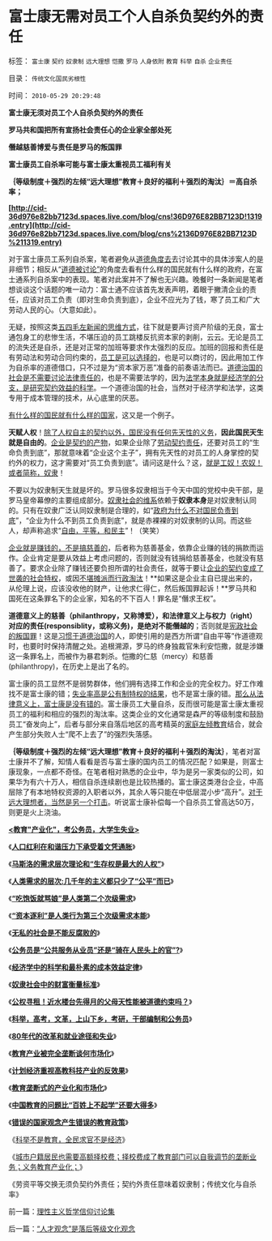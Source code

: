 # 富士康无需对员工个人自杀负契约外的责任

标签： `富士康` `契约` `奴隶制` `远大理想` `恺撒` `罗马` `人身依附` `教育` `科举` `自杀` `企业责任` 

目录： `传统文化国民劣根性`

时间： `2010-05-29 20:29:48`

**富士康无须对员工个人自杀负契约外的责任**

**罗马共和国把所有宣扬社会责任心的企业家全部处死**

**僭越慈善博爱与责任是罗马的叛国罪**

**富士康员工自杀率可能与富士康太重视员工福利有关**

**｛等级制度＋强烈的左倾“远大理想”教育＋良好的福利＋强烈的淘汰｝＝高自杀率；**

**[http://cid-36d976e82bb7123d.spaces.live.com/blog/cns!36D976E82BB7123D!1319.entry](http://cid-36d976e82bb7123d.spaces.live.com/blog/cns%2136D976E82BB7123D%211319.entry)**

对于富士康员工系列自杀案，笔者避免从[道德角度去](../../../2010/5/25/趋势利益是不能“宣传”出来；预测未来就需要客观性；.md)去讨论其中的具体涉案人的是非细节；相反从“[道德被讨论”](../../../2010/3/26/道德治国“上纲上线”和中庸之道“减纲下线”.md)的角度去看有什么样的国民就有什么样的政府，在富士通系列自杀案中的表现。笔者对此案并不了解也无兴趣。晚餐时一条新闻是笔者想谈谈这个话题的唯一动力：富士通不应该首先发表声明，着眼于撇清企业的责任，应该对员工负责（即对生命负责到底），企业不应光为了钱，寒了员工和广大劳动人民的心。（大意如此）。

无疑，按照这类[五四毛左新闻的思维方式](../../../2010/5/14/唯恐天下不乱的革命家.md)，往下就是要声讨资产阶级的无良，富士通包身工的悲惨生活，不堪压迫的员工跳楼反抗资本家的剥削，云云。无论是员工的流失还是自杀，还是对正常的加班等要求作太强烈的反应。加班的回报和责任是有劳动法和劳动合同约束的，[员工是可以选择的](../../../2009/10/14/劳资公平交易谁养活了谁.md)，也是可以商讨的，因此用加工作为自杀率的道德借口，只不过是为“资本家万恶”准备的前奏语法而已。[道德治国的社会是不需要讨论法律责任的](../../../2010/4/16/朋党相援之“你是咱们一伙的吗”.md)，也是不需要法学的，因为[法学本身就是经济学的分支，是研究契约效益的科学](../../../2010/5/18/法学和法学的社会位置；法学不是善恶标准.md)。一个道德治国的社会，当然对于经济学和法学，这类专用于成本管理的技术，从心底里的厌恶。

[有什么样的国民就有什么样的国家](../../../2010/4/15/“反对派”不是“对抗派”.md)，这又是一个例子。

**天赋人权**！[除了人权自主的契约以外，国民没有任何先天性的义务](../../../2009/11/5/没有天生的原罪，没有天生的原债.md)，**因此国民天生就是自由的**。[企业是契约的产物](../../../2009/7/22/科斯定理的缺陷和交易成本概念的滥用.md)，如果企业除了[劳动契约责任](../../../2009/10/15/人权是生产的要素，劳动者和资本家的相生关系.md)，还要对员工的“生命负责到底”，那就意味着“企业这个主子”，拥有先天性的对员工的人身掌控的契约外的权力，这才需要对“员工负责到底”。请问这是什么？这，[就是工奴！农奴！或者简称，奴隶](../../../2010/5/26/古埃及社会对技术排斥似中国印度.md)！

不要以为奴隶制天生就是坏的。罗马很多奴隶相当于今天中国的党校中央干部，是罗马皇帝幕僚的主要组成部分。[奴隶社会的维系](../../../2010/1/20/奴隶社会传统文化传承的三个因素.md)依赖于**奴隶本身**是对奴隶制认同的。只有在奴隶广泛认同奴隶制是合理的，如“[政府为什么不对国民负责到底](http://blog.sina.com.cn/s/blog_5563a64d0100gfpk.html)”，“企业为什么不到员工负责到底”，就是赤裸裸的对奴隶制的认同。而这些人，却声称追求“[自由，平等，和民主](../../../2010/3/18/“自由平等”同样是极权主义的有效工具！.md)”！（笑笑）

[企业就是赚钱的，不是搞慈善的](../../../2008/5/19/和谐社会，各司其职！泛道德论者，戒！.md)，后者称为慈善基金，依靠企业赚的钱的捐款而运作。企业肯定是要从效益上考虑问题的，否则就没有钱捐给慈善基金，也就没有慈善了。要求企业除了赚钱还要负担所谓的社会责任，就等于要让[企业的契约变成了世袭的社会特权](../../../2008/5/20/不要让企业的“被动摊派”变成“社会责任”.md)，或因[不堪摊派而行政淘汰](http://darthvad.blog.sohu.com/132380995.html)！**如果这是企业主自已提出来的，从伦理上说，应该没收他的财产，让他求仁得仁，然后叛国罪起诉！**罗马共和国死在这条罪名下的企业家，知名的不下百人！罪名是“僭求王权”。

**道德意义上的慈善（philanthropy，又称博爱），和法律意义上与权力（right）对应的责任(responsiblity，或称义务)，是绝对不能僭越的**；否则就是[宪政社会的叛国罪](../../../2010/5/14/用民主要求政府也要用民主约束自已.md)！这是[习惯于道德治国](../../../2010/3/26/道德治国“上纲上线”和中庸之道“减纲下线”.md)的人，即使引用的是西方所谓“自由平等”作道德观时，也要时时保持清醒之处。追根溯源，罗马的终身独裁官朱利安恺撒，就是涉嫌这一条罪名上，而被作为暴君刺杀。恺撒的仁慈（mercy）和慈善(philanthropy)，在历史上是出了名的。

富士康的员工显然不是弱势群体，他们拥有选择工作和企业的完全权力。好工作难找不是富士康的错；[失业率高是公有制特权的结果](../../../2009/11/28/从工作福利消除贫富差距看公有制的低效率.md)，也不是富士康的错。[那么从法律意义上，富士康是没有错的](../../../2010/1/26/民营企业资本是中国的弱势群体.md)。富士康员工大量自杀，反而很可能是富士康太重视员工的福利和相应的强烈的淘汰率。这类企业的文化通常是森严的等级制度和鼓励员工“奋发向上”，后者与部分来自落后地区的高考精英的[家庭左倾教育](http://blog.sina.com.cn/s/blog_5563a64d0100f6wx.html)结合，就会产生部分失败人士“爬不上去了”的强烈失落感。

**｛等级制度＋强烈的左倾“远大理想”教育＋良好的福利＋强烈的淘汰｝**，笔者对富士康并不了解，知情人看看是否与富士康的国内员工的情况匹配？如果是，则富士康现象，一点都不奇怪。在笔者相对熟悉的企业中，华为是另一家类似的公司，如果华为有六十万人，相信自杀连续剧也是比较热播的。富士康这类港台企业，中高层除了有本地特权资源的入职者以外，其余人等只能在中低层混小步“高升”。[对于远大理想者，当然是另一个打击](../../../2009/10/7/极左是一种传染性精神病.md)。听说富士康补偿每一个自杀员工曾高达50万，则更是火上浇油。

[**<教育"产业化"，考公务员，大学生失业>**](../../../2009/1/30/教育产业化，考公务员，大学生失业.md)

《[**人口红利在和谐压力下承受着文凭通胀**](../../../2008/11/26/人口红利在和谐压力下承受着文凭通胀.md)》

《[**马斯洛的需求层次理论和“生存权是最大的人权”**](../../../2009/11/8/马斯洛的需求层次理论和“生存权是最大的人权”.md)》

《[**人类需求的层次:几千年的主义都只少了“公平”而已**](../../../2009/11/8/人类第二个次级需求是“公平”.md)》

《[**“吃饱饭就骂娘”是人类第二个次级需求**](../../../2009/11/8/“吃饱饭就骂娘”是人类第二个次级需求.md)》

《[**“资本逐利”是人类行为第三个次级需求本能**](../../../2009/11/9/“资本逐利”是人类行为第三个次级需求本能.md)》

《[**无私的社会是不能反腐败的**](../../../2009/12/5/无私的社会是不能反腐败的.md)》

《[**公务员是“公共服务从业员”还是“骑在人民头上的官”?**](../../../2009/12/6/公务员，即公共服务从业员.md)》

《[**经济学中的科学和最朴素的成本效益定律**](../../../2009/12/7/经济学中的科学和最朴素的成本效益定律.md)》

《[**奴隶社会中的财富衡量标准**](../../../2009/12/8/奴隶社会中的财富衡量标准.md)》

《[**公权寻租！近水楼台先得月的父母天性能被道德约束吗？**](../../../2009/12/9/父母天性能被道德约束吗？.md)》

《[**科举，高考，文革，上山下乡，考研，干部编制和公务员**](../../../2009/12/9/现代科举之高考、国考、公务员和考研.md)》

《[**80年代的改革和就业途径和失业**](../../../2009/12/10/80年代的改革和就业途径和失业.md)》

《[**教育产业被完全垄断谈何市场化**](../../../2009/12/10/教育产业被完全垄断谈何市场化.md)》

《[**计划经济重视高教科技产业的反效果**](../../../2009/12/10/计划经济重视高教科技产业的反效果.md)》

《[**教育垄断式的产业化和市场化**](../../../2009/12/11/教育垄断式的产业化和市场化.md)》

《[**中国教育的问题比“百姓上不起学”还要大得多**](../../../2009/12/12/比“百姓上不起学”严重得多.md)》

《[**错误的国家观念产生错误的教育政策**](../../../2009/12/12/错误的国家观念产生错误的教育政策.md)》

《[科举不是教育，全民求官不是经济](../../../2009/12/13/科举不是教育，全民求官不是经济.md)》

《[城市户籍居民也需要高额择校费；择校费成了教育部门可以自我调节的垄断业务；义务教育产业化；](../../../2010/5/27/义务教育产业化，反户籍福利造福了谁.md)》

《劳资平等交换无须负契约外责任；契约外责任意味着奴隶制；传统文化与自杀率》



前一篇：[理性主义哲学信仰讨论集](../../../2010/5/28/理性主义哲学信仰讨论集.md)

后一篇：[“人才观念”是落后等级文化观念](../../../2010/5/29/“人才观念”是落后等级文化观念.md)